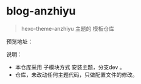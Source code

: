 # blog-anzhiyu

> hexo-theme-anzhiyu 主题的 模板仓库 

预览地址：

说明：
* 本仓库采用 子模块方式 安装主题，分支dev 。
* 仓库，未改动任何主题代码，只做配置文件的修改。 
